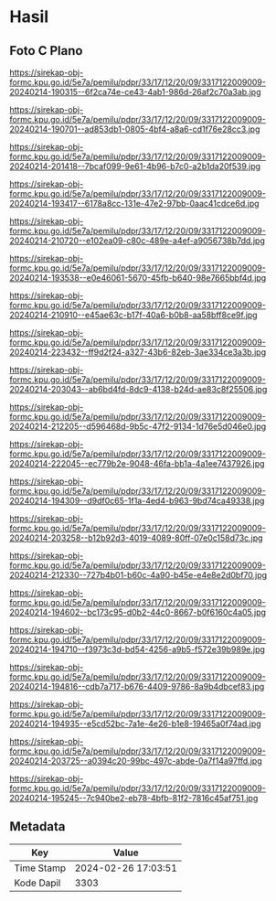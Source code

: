# Hasil

## Foto C Plano

https://sirekap-obj-formc.kpu.go.id/5e7a/pemilu/pdpr/33/17/12/20/09/3317122009009-20240214-190315--6f2ca74e-ce43-4ab1-986d-26af2c70a3ab.jpg

https://sirekap-obj-formc.kpu.go.id/5e7a/pemilu/pdpr/33/17/12/20/09/3317122009009-20240214-190701--ad853db1-0805-4bf4-a8a6-cd1f76e28cc3.jpg

https://sirekap-obj-formc.kpu.go.id/5e7a/pemilu/pdpr/33/17/12/20/09/3317122009009-20240214-201418--7bcaf099-9e61-4b96-b7c0-a2b1da20f539.jpg

https://sirekap-obj-formc.kpu.go.id/5e7a/pemilu/pdpr/33/17/12/20/09/3317122009009-20240214-193417--6178a8cc-131e-47e2-97bb-0aac41cdce6d.jpg

https://sirekap-obj-formc.kpu.go.id/5e7a/pemilu/pdpr/33/17/12/20/09/3317122009009-20240214-210720--e102ea09-c80c-489e-a4ef-a9056738b7dd.jpg

https://sirekap-obj-formc.kpu.go.id/5e7a/pemilu/pdpr/33/17/12/20/09/3317122009009-20240214-193538--e0e46061-5670-45fb-b640-98e7665bbf4d.jpg

https://sirekap-obj-formc.kpu.go.id/5e7a/pemilu/pdpr/33/17/12/20/09/3317122009009-20240214-210910--e45ae63c-b17f-40a6-b0b8-aa58bff8ce9f.jpg

https://sirekap-obj-formc.kpu.go.id/5e7a/pemilu/pdpr/33/17/12/20/09/3317122009009-20240214-223432--ff9d2f24-a327-43b6-82eb-3ae334ce3a3b.jpg

https://sirekap-obj-formc.kpu.go.id/5e7a/pemilu/pdpr/33/17/12/20/09/3317122009009-20240214-203043--ab6bd4fd-8dc9-4138-b24d-ae83c8f25506.jpg

https://sirekap-obj-formc.kpu.go.id/5e7a/pemilu/pdpr/33/17/12/20/09/3317122009009-20240214-212205--d596468d-9b5c-47f2-9134-1d76e5d046e0.jpg

https://sirekap-obj-formc.kpu.go.id/5e7a/pemilu/pdpr/33/17/12/20/09/3317122009009-20240214-222045--ec779b2e-9048-46fa-bb1a-4a1ee7437926.jpg

https://sirekap-obj-formc.kpu.go.id/5e7a/pemilu/pdpr/33/17/12/20/09/3317122009009-20240214-194309--d9df0c65-1f1a-4ed4-b963-9bd74ca49338.jpg

https://sirekap-obj-formc.kpu.go.id/5e7a/pemilu/pdpr/33/17/12/20/09/3317122009009-20240214-203258--b12b92d3-4019-4089-80ff-07e0c158d73c.jpg

https://sirekap-obj-formc.kpu.go.id/5e7a/pemilu/pdpr/33/17/12/20/09/3317122009009-20240214-212330--727b4b01-b60c-4a90-b45e-e4e8e2d0bf70.jpg

https://sirekap-obj-formc.kpu.go.id/5e7a/pemilu/pdpr/33/17/12/20/09/3317122009009-20240214-194602--bc173c95-d0b2-44c0-8667-b0f6160c4a05.jpg

https://sirekap-obj-formc.kpu.go.id/5e7a/pemilu/pdpr/33/17/12/20/09/3317122009009-20240214-194710--f3973c3d-bd54-4256-a9b5-f572e39b989e.jpg

https://sirekap-obj-formc.kpu.go.id/5e7a/pemilu/pdpr/33/17/12/20/09/3317122009009-20240214-194816--cdb7a717-b676-4409-9786-8a9b4dbcef83.jpg

https://sirekap-obj-formc.kpu.go.id/5e7a/pemilu/pdpr/33/17/12/20/09/3317122009009-20240214-194935--e5cd52bc-7a1e-4e26-b1e8-19465a0f74ad.jpg

https://sirekap-obj-formc.kpu.go.id/5e7a/pemilu/pdpr/33/17/12/20/09/3317122009009-20240214-203725--a0394c20-99bc-497c-abde-0a7f14a97ffd.jpg

https://sirekap-obj-formc.kpu.go.id/5e7a/pemilu/pdpr/33/17/12/20/09/3317122009009-20240214-195245--7c940be2-eb78-4bfb-81f2-7816c45af751.jpg


## Metadata

| Key        | Value               |
| ---------- | ------------------- |
| Time Stamp | 2024-02-26 17:03:51 |
| Kode Dapil | 3303                |



